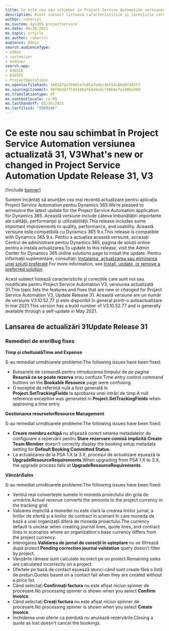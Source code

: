 ```yaml
---
title: Ce este nou sau schimbat în Project Service Automation versiunea actualizată 31, V3
description: Acest subiect listează caracteristicile și corecțiile care sunt disponibile în Project Service Automation V3, versiunea actualizată 31, V3.
author: ruhercul
ms.custom: dyn365-projectservice
ms.date: 04/26/2021
ms.topic: article
ms.author: ruhercul
audience: Admin
search.audienceType:
- admin
- customizer
- enduser
search.app:
- D365CE
- D365PS
- ProjectOperations
ms.openlocfilehash: 160187ba7b96547e85a7a4ec4bf84c86d8fd8257
ms.sourcegitcommit: 40f68387f594180af64a5e5c748b6efa188bd300
ms.translationtype: HT
ms.contentlocale: ro-RO
ms.lasthandoff: 05/10/2021
ms.locfileid: "5999146"
---
```

# <a name="whats-new-or-changed-in-project-service-automation-update-release-31-v3"></a><span data-ttu-id="79d70-103">Ce este nou sau schimbat în Project Service Automation versiunea actualizată 31, V3</span><span class="sxs-lookup"><span data-stu-id="79d70-103">What's new or changed in Project Service Automation Update Release 31, V3</span></span>

[!include [banner](../includes/psa-now-project-operations.md)]

<span data-ttu-id="79d70-104">Suntem încântați să anunțăm cea mai recentă actualizare pentru aplicația Project Service Automation pentru Dynamics 365.</span><span class="sxs-lookup"><span data-stu-id="79d70-104">We’re pleased to announce the latest update for the Project Service Automation application for Dynamics 365.</span></span> <span data-ttu-id="79d70-105">Această versiune include câteva îmbunătățiri importante ale calității, performanței și utilizabilității.</span><span class="sxs-lookup"><span data-stu-id="79d70-105">This release includes some important improvements to quality, performance, and usability.</span></span> <span data-ttu-id="79d70-106">Această versiune este compatibilă cu Dynamics 365 9.x.</span><span class="sxs-lookup"><span data-stu-id="79d70-106">This release is compatible with Dynamics 365 9.x.</span></span> <span data-ttu-id="79d70-107">Pentru a actualiza această versiune, accesați Centrul de administrare pentru Dynamics 365, pagina de soluții online pentru a instala actualizarea.</span><span class="sxs-lookup"><span data-stu-id="79d70-107">To update to this release, visit the Admin Center for Dynamics 365 online solutions page to install the update.</span></span> <span data-ttu-id="79d70-108">Pentru informații suplimentare, consultați: [Instalarea, actualizarea sau eliminarea unei soluții preferate](/power-platform/admin/install-remove-preferred-solution).</span><span class="sxs-lookup"><span data-stu-id="79d70-108">For more information, see [Install, update, or remove a preferred solution](/power-platform/admin/install-remove-preferred-solution).</span></span>

<span data-ttu-id="79d70-109">Acest subiect listează caracteristicile și corecțiile care sunt noi sau modificate pentru Project Service Automation V3, versiunea actualizată 31.</span><span class="sxs-lookup"><span data-stu-id="79d70-109">This topic lists the features and fixes that are new or changed for Project Service Automation V3, Update Release 31.</span></span> <span data-ttu-id="79d70-110">Această versiune are un număr de versiune V3.10.52.77 și este disponibil în general printr-o autoactualizare în mai 2021.</span><span class="sxs-lookup"><span data-stu-id="79d70-110">This version has a build number of V3.10.52.77 and is generally available through a self-update in May 2021.</span></span>

## <a name="update-release-31"></a><span data-ttu-id="79d70-111">Lansarea de actualizări 31</span><span class="sxs-lookup"><span data-stu-id="79d70-111">Update Release 31</span></span>

### <a name="bug-fixes"></a><span data-ttu-id="79d70-112">Remedieri de erori</span><span class="sxs-lookup"><span data-stu-id="79d70-112">Bug fixes</span></span>

<span data-ttu-id="79d70-113">**Timp și cheltuială**</span><span class="sxs-lookup"><span data-stu-id="79d70-113">**Time and Expense**</span></span>

<span data-ttu-id="79d70-114">S-au remediat următoarele probleme:</span><span class="sxs-lookup"><span data-stu-id="79d70-114">The following issues have been fixed:</span></span>

- <span data-ttu-id="79d70-115">Butoanele de comandă pentru introducerea timpului de pe pagina **Resursă ce se poate rezerva** erau confuze.</span><span class="sxs-lookup"><span data-stu-id="79d70-115">Time entry control command buttons on the **Bookable Resource** page were confusing.</span></span>
- <span data-ttu-id="79d70-116">O excepție de referință nulă a fost generată în **Project.SetTrackingFields** la aprobarea unei intrări de timp.</span><span class="sxs-lookup"><span data-stu-id="79d70-116">A null reference exception was generated in **Project.SetTrackingFields** when approving a time entry.</span></span>

<span data-ttu-id="79d70-117">**Gestionarea resurselor**</span><span class="sxs-lookup"><span data-stu-id="79d70-117">**Resource Management**</span></span>

<span data-ttu-id="79d70-118">S-au remediat următoarele probleme:</span><span class="sxs-lookup"><span data-stu-id="79d70-118">The following issues have been fixed:</span></span>

- <span data-ttu-id="79d70-119">**Creare membru echipă** nu afișează corect setarea metadatelor de configurare a rezervării pentru **Stare rezervare comisă implicită**.</span><span class="sxs-lookup"><span data-stu-id="79d70-119">**Create Team Member** doesn't correctly display the booking setup metadata setting for **Default Booking Committed Status**.</span></span>
- <span data-ttu-id="79d70-120">La actualizarea de la PSA 1.X la 3.X, procesul de actualizare eșuează la **UpgradeResourceRequirements**.</span><span class="sxs-lookup"><span data-stu-id="79d70-120">When upgrading from PSA 1.X to 3.X, the upgrade process fails at **UpgradeResourceRequirements**.</span></span>


<span data-ttu-id="79d70-121">**Vânzări**</span><span class="sxs-lookup"><span data-stu-id="79d70-121">**Sales**</span></span>

<span data-ttu-id="79d70-122">S-au remediat următoarele probleme:</span><span class="sxs-lookup"><span data-stu-id="79d70-122">The following issues have been fixed:</span></span>

- <span data-ttu-id="79d70-123">Venitul real convertește sumele în moneda proiectului din grila de urmărire.</span><span class="sxs-lookup"><span data-stu-id="79d70-123">Actual revenue converts the amounts to the project currency in the tracking grid.</span></span>
- <span data-ttu-id="79d70-124">Valoarea implicită a monedei nu este clară la crearea liniilor jurnal, a liniilor de ofertă și a liniilor de contract în scenarii în care moneda de bază a unei organizații diferă de moneda proiectului.</span><span class="sxs-lookup"><span data-stu-id="79d70-124">The currency default is unclear when creating journal lines, quote lines, and contract lines in scenarios where an organization's base currency differs from the project currency.</span></span>
- <span data-ttu-id="79d70-125">Interogarea **Validarea de jurnal de corecții în așteptare** nu se filtrează după proiect.</span><span class="sxs-lookup"><span data-stu-id="79d70-125">**Pending correction journal validation** query doesn't filter by project.</span></span>
- <span data-ttu-id="79d70-126">Vânzările rămase sunt calculate incorect pe un proiect.</span><span class="sxs-lookup"><span data-stu-id="79d70-126">Remaining sales are calculated incorrectly on a project.</span></span>
- <span data-ttu-id="79d70-127">Ofertele pe bază de contact eșuează atunci când sunt create fără o listă de prețuri.</span><span class="sxs-lookup"><span data-stu-id="79d70-127">Quotes based on a contact fail when they are created without a price list.</span></span>
- <span data-ttu-id="79d70-128">Când selectați **Confirmați factura** nu este afișat niciun spinner de procesare.</span><span class="sxs-lookup"><span data-stu-id="79d70-128">No processing spinner is shown when you select **Confirm Invoice**.</span></span>
- <span data-ttu-id="79d70-129">Când selectați **Creați factura** nu este afișat niciun spinner de procesare.</span><span class="sxs-lookup"><span data-stu-id="79d70-129">No processing spinner is shown when you select **Create Invoice**.</span></span>
- <span data-ttu-id="79d70-130">Închiderea unei oferte ca pierdută nu anulează rezervările.</span><span class="sxs-lookup"><span data-stu-id="79d70-130">Closing a quote as lost doesn't cancel the bookings.</span></span>







